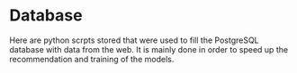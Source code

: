 # Database
 
Here are python scrpts stored that were used to fill the PostgreSQL database with data from the web. It is mainly done in order to speed up the recommendation and training of the models.